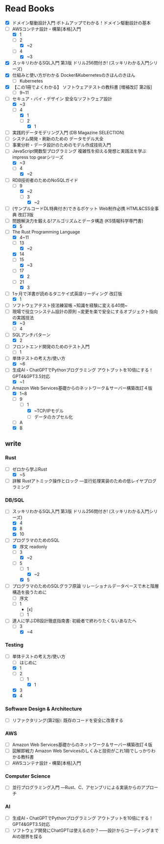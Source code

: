 # Read Books

- [x] ドメイン駆動設計入門 ボトムアップでわかる！ドメイン駆動設計の基本
- [ ] AWSコンテナ設計・構築[本格]入門
  - [x] 1
  - [ ] 2
    - [x] ~2
  - [ ] 4
    - [x] ~3
- [x] スッキリわかるSQL入門 第3版 ドリル256問付き! (スッキリわかる入門シリーズ)
- [x] 仕組みと使い方がわかる Docker&Kubernetesのきほんのきほん
  - [ ] Kubernetes
- [x] 【この1冊でよくわかる】 ソフトウェアテストの教科書 [増補改訂 第2版]
  - [ ] 9~11
- [ ] セキュア・バイ・デザイン 安全なソフトウェア設計
  - [x] ~3
  - [ ] 4
    - [x] 1
    - [ ] 2
      - [x] 1
- [ ] 実践的データモデリング入門 (DB Magazine SELECTION)
- [ ] システム開発・刷新のための データモデル大全
- [ ] 事業分析・データ設計のためのモデル作成技術入門
- [ ] JavaScript関数型プログラミング 複雑性を抑える発想と実践法を学ぶ impress top gearシリーズ
  - [x] ~3
  - [ ] 4
    - [x] ~2
- [ ] RDB技術者のためのNoSQLガイド
  - [ ] 9
    - [x] ~2
    - [ ] 3
      - [x] ~2
- [ ] (サンプルコードDL特典付き)できるポケット Web制作必携 HTML&CSS全事典 改訂3版
- [ ] 問題解決力を鍛える!アルゴリズムとデータ構造 (KS情報科学専門書)
  - [x] 5
- [ ] The Rust Programming Language
  - [x] 4~11
  - [ ] 13
    - [x] ~2
  - [x] 14
  - [ ] 15
    - [x] ~3
  - [ ] 17
    - [x] 2
  - [ ] 21
    - [x] 3
- [ ] 1ヶ月で洋書が読めるタニケイ式英語リーディング 改訂版
  - [x] 1
- [ ] ソフトウェアテスト技法練習帳 ~知識を経験に変える40問~
- [ ] 現場で役立つシステム設計の原則 ~変更を楽で安全にするオブジェクト指向の実践技法
  - [x] ~3
  - [ ] 4
- [ ] SQLアンチパターン
  - [x] 2
- [ ] フロントエンド開発のためのテスト入門
  - [ ] 1
- [ ] 単体テストの考え方/使い方
  - [x] ~6
- [ ] 生成AI・ChatGPTでPythonプログラミング アウトプットを10倍にする！GPT4&GPT3.5対応
  - [x] ~1
- [ ] Amazon Web Services基礎からのネットワーク＆サーバー構築改訂４版
  - [x] 1~8
  - [ ] 9
    - [ ] 1
      - [x] ~TCP/IPモデル
      - [ ] データのカプセル化
  - [ ] A
  - [x] B

## write

### Rust

- [ ] ゼロから学ぶRust
  - [x] ~5
- [ ] 詳解 Rustアトミック操作とロック ―並行処理実装のための低レイヤプログラミング

### DB/SQL

- [ ] スッキリわかるSQL入門 第3版 ドリル256問付き! (スッキリわかる入門シリーズ)
  - [x] 4
  - [x] 8
  - [x] 10
- [ ] プログラマのためのSQL
  - [x] 序文 readonly
  - [ ] 3
    - [x] ~2
  - [ ] 5
    - [ ] 1
      - [x] ~2
    - [x] 5
- [ ] プログラマのためのSQLグラフ原論 リレーショナルデータベースで木と階層構造を扱うために
  - [ ] 序文
  - [ ] 1
    - [x]
    - [ ] 1
- [ ] 達人に学ぶDB設計徹底指南書: 初級者で終わりたくないあなたへ
  - [ ] 3
    - [x] ~4

### Testing

- [ ] 単体テストの考え方/使い方
  - [ ] はじめに
  - [x] 1
  - [ ] 2
    - [ ] 1
      - [x] 1
  - [x] 3
  - [x] 4

### Software Design & Architecture

- [ ] リファクタリング(第2版): 既存のコードを安全に改善する

### AWS

- [ ] Amazon Web Services基礎からのネットワーク＆サーバー構築改訂４版
- [ ] 図解即戦力 Amazon Web Servicesのしくみと技術がこれ1冊でしっかりわかる教科書
- [ ] AWSコンテナ設計・構築[本格]入門

### Computer Science

- [ ] 並行プログラミング入門 ―Rust、C、アセンブリによる実装からのアプローチ

### AI

- [ ] 生成AI・ChatGPTでPythonプログラミング アウトプットを10倍にする！GPT4&GPT3.5対応
- [ ] ソフトウェア開発にChatGPTは使えるのか？――設計からコーディングまでAIの限界を探る
